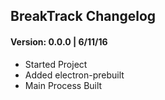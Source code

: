 ## BreakTrack Changelog

#### Version: 0.0.0 | 6/11/16
- Started Project
- Added electron-prebuilt
- Main Process Built
